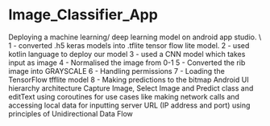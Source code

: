 # Image_Classifier_App
Deploying a machine learning/ deep learning model on android app studio. \\
1 - converted .h5 keras models into .tflite tensor flow lite model.
2 - used kotlin language to deploy our model
3 - used a CNN model which takes input as image 
4 - Normalised the image from 0-1
5 - Converted the rib image into GRAYSCALE
6 - Handling permissions
7 - Loading the TensorFlow tfflite model
8 - Making predictions to the bitmap
Android UI hierarchy architecture Capture Image, Select Image and Predict class and editText using coroutines for use cases like making network calls and accessing local data for inputting server URL (IP address and port) using principles of Unidirectional Data Flow 

